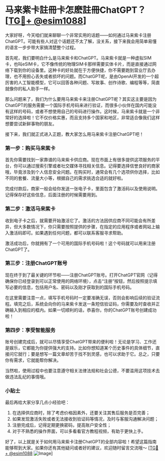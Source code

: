 # 马来紫卡註冊卡怎麽註冊ChatGPT？[[TG💪+ @esim1088](https://t.me/s/esim1088)]

大家好呀，今天咱们就来聊聊一个非常实用的话题——如何通过马来紫卡注册ChatGPT。可能有些人对这个话题还不太了解，没关系，接下来我会用简单易懂的语言一步步带大家搞清楚整个过程。

首先呢，我们要明白什么是马来紫卡和ChatGPT。马来紫卡就是一种虚拟SIM卡，也叫eSIM卡，它不像传统的物理SIM卡那样需要实体卡片，而是直接通过网络下载到你的设备里。这种卡的好处就在于方便快捷，你不需要跑到营业厅去办理，也不用担心丢失或者损坏的问题。而ChatGPT呢，是由OpenAI开发的一个超厉害的人工智能模型，它可以回答各种问题、写故事、创作诗歌、编程等等，简直就像你的私人助手一样。

那么问题来了，我们为什么要用马来紫卡来注册ChatGPT呢？其实这主要是因为ChatGPT的服务需要一个国际手机号码来进行验证，而很多小伙伴在国内可能没有这样的号码，或者不想使用自己的号码进行操作。这时候，马来紫卡就是一个非常好的选择啦！它不仅价格实惠，而且支持多个国家和地区，非常适合像我们这样想要尝试新鲜事物的朋友。

接下来，我们就正式进入正题，教大家怎么用马来紫卡注册ChatGPT吧！

### 第一步：购买马来紫卡

首先你需要找到一家靠谱的马来紫卡供应商。现在市面上有很多提供这项服务的平台，你可以通过搜索引擎或者社交媒体寻找相关信息。记得要选择信誉良好的商家哦，毕竟涉及到个人信息安全问题。在购买时，通常会有几个选项供你选择，比如不同的套餐、流量大小等，根据自己的需求挑选合适的就好啦。

完成付款后，商家一般会给你发送一张电子卡，里面包含了激活码以及使用说明。记得保存好这些信息，后面注册的时候需要用到。

### 第二步：激活马来紫卡

收到电子卡之后，就需要开始激活它了。激活的方法因供应商不同可能会有所差异，但大多数情况下，你只需要按照提供的步骤，在指定的应用程序或者网站上输入激活码即可。如果遇到任何问题，都可以联系客服寻求帮助。

激活成功后，你就拥有了一个可用的国际手机号码啦！这个号码就可以用来注册ChatGPT了。

### 第三步：注册ChatGPT账号

现在终于到了最关键的环节啦——注册ChatGPT账号。打开ChatGPT官网（记得确保你已经登录到可以正常使用的网络环境），点击“注册”按钮，然后按照提示填写必要的信息，包括用户名、密码以及刚才获取到的国际手机号码。

在这里需要注意一点，填写手机号码时一定要准确无误，否则会影响后续的验证流程。填完之后，系统会向你的马来紫卡发送一条短信验证码，你需要及时查收并正确输入到相应的框内。如果一切顺利的话，恭喜你，你的ChatGPT账号创建成功啦！

### 第四步：享受智能服务

账号创建完成后，就可以尽情享受ChatGPT带来的便利啦！无论是学习、工作还是娱乐，它都能为你提供强大的支持。比如你想知道某个历史事件的具体细节，直接问它就行；要是想写一篇文章却苦于找不到灵感，也可以求助于它。总之，只要你有需求，它就能帮你解决。

当然啦，使用过程中也要注意遵守相关法律法规和社会公德，不要滥用这项技术去做违法乱纪的事情哦。

### 小贴士

最后再给大家分享几点小经验吧：

1. 在选择供应商时，除了考虑价格因素外，还要关注其售后服务是否完善；
2. 如果发现激活失败或者无法接收到验证码等情况，及时与客服沟通解决问题；
3. 注册完成后，记得定期更换密码，提高账户安全性；
4. 对于不熟悉的操作界面，可以多看看官方教程视频，有助于更快上手。

好了，以上就是关于如何用马来紫卡注册ChatGPT的全部内容啦！希望这篇指南能够帮到大家。如果你还有其他疑问或者好的建议，欢迎随时留言交流哦～ [[TG💪+ @esim1088](https://t.me/s/esim1088) ![Image](https://i.postimg.cc/4NQfJmqS/Snipaste-2025-05-13-00-14-12.png)]